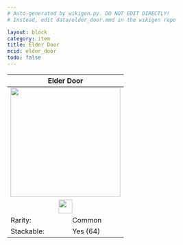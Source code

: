 ```yaml
---
# Auto-generated by wikigen.py. DO NOT EDIT DIRECTLY!
# Instead, edit data/elder_door.mmd in the wikigen repo

layout: block
category: item
title: Elder Door
mcid: elder_door
todo: false
---
```


<table class="block-info"><thead><tr>
<th colspan=2>Elder Door</th>
</tr></thead><tbody><tr>
<tr><td colspan=2 style="text-align:center"><img src="/allotment/img/inventory_textures/allotment/elder_door.png" width="256" height="256" alt="" class="preview-icon item-icon"></td></tr>
<tr><td colspan=2 style="text-align:center"><img src="/allotment/img/inventory_textures/allotment/elder_door.png" width="32" height="32" alt="" class="inventory-icon"></td></tr>
<tr><td>Rarity:</td><td><span class="rarity-common">Common</span></td></tr>
<tr><td>Stackable:</td><td>Yes (64)</td></tr>
</tr></tbody></table>

